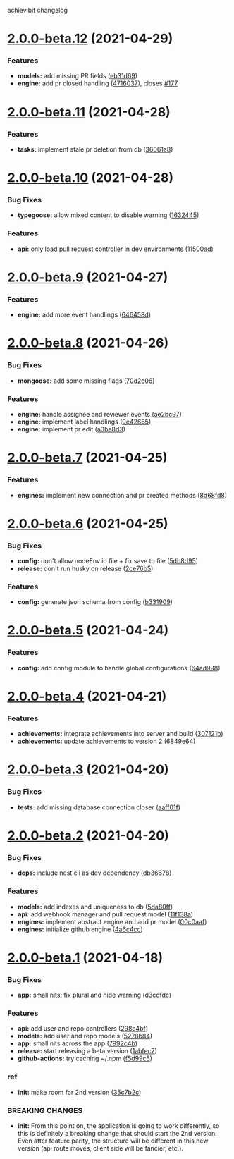 achievibit changelog

# [2.0.0-beta.12](https://github.com/Kibibit/achievibit/compare/v2.0.0-beta.11...v2.0.0-beta.12) (2021-04-29)


### Features

* **models:** add missing PR fields ([eb31d69](https://github.com/Kibibit/achievibit/commit/eb31d69cc69661ae5a6852b4c9aa6558aa19b0dc))
* **engine:** add pr closed handling ([4716037](https://github.com/Kibibit/achievibit/commit/4716037489b7b972b198dcc52636e4c623b87efe)), closes [#177](https://github.com/Kibibit/achievibit/issues/177)

# [2.0.0-beta.11](https://github.com/Kibibit/achievibit/compare/v2.0.0-beta.10...v2.0.0-beta.11) (2021-04-28)


### Features

* **tasks:** implement stale pr deletion from db ([36061a8](https://github.com/Kibibit/achievibit/commit/36061a87a2bac506244f3a1557650fae0a77649e))

# [2.0.0-beta.10](https://github.com/Kibibit/achievibit/compare/v2.0.0-beta.9...v2.0.0-beta.10) (2021-04-28)


### Bug Fixes

* **typegoose:** allow mixed content to disable warning ([1632445](https://github.com/Kibibit/achievibit/commit/1632445e43b770ae9b2da8032dabded33be3d3bd))


### Features

* **api:** only load pull request controller in dev environments ([11500ad](https://github.com/Kibibit/achievibit/commit/11500add6b667263e21baf395feb49196ff55dbc))

# [2.0.0-beta.9](https://github.com/Kibibit/achievibit/compare/v2.0.0-beta.8...v2.0.0-beta.9) (2021-04-27)


### Features

* **engine:** add more event handlings ([646458d](https://github.com/Kibibit/achievibit/commit/646458dfbafecce03e17d2a22409254772ab40f6))

# [2.0.0-beta.8](https://github.com/Kibibit/achievibit/compare/v2.0.0-beta.7...v2.0.0-beta.8) (2021-04-26)


### Bug Fixes

* **mongoose:** add some missing flags ([70d2e06](https://github.com/Kibibit/achievibit/commit/70d2e0685891136ccd302f388434c13c552af7f5))


### Features

* **engine:** handle assignee and reviewer events ([ae2bc97](https://github.com/Kibibit/achievibit/commit/ae2bc97932337cfdb54154cd2d77e944b5cb7d45))
* **engine:** implement label handlings ([9e42665](https://github.com/Kibibit/achievibit/commit/9e42665e145d79252df37c8f0baeb35e3fc0bdc3))
* **engine:** implement pr edit ([a3ba8d3](https://github.com/Kibibit/achievibit/commit/a3ba8d35b26969708b28ebfdf12a7412ee40d73b))

# [2.0.0-beta.7](https://github.com/Kibibit/achievibit/compare/v2.0.0-beta.6...v2.0.0-beta.7) (2021-04-25)


### Features

* **engines:** implement new connection and pr created methods ([8d68fd8](https://github.com/Kibibit/achievibit/commit/8d68fd89bb50de775222dd0dce5faa03ebab586e))

# [2.0.0-beta.6](https://github.com/Kibibit/achievibit/compare/v2.0.0-beta.5...v2.0.0-beta.6) (2021-04-25)


### Bug Fixes

* **config:** don't allow nodeEnv in file + fix save to file ([5db8d95](https://github.com/Kibibit/achievibit/commit/5db8d951301db9d23becd7d6dd4708b3e2fd2056))
* **release:** don't run husky on release ([2ce76b5](https://github.com/Kibibit/achievibit/commit/2ce76b5ebafecd519b0d7522f74ccfe0dfc712ac))


### Features

* **config:** generate json schema from config ([b331909](https://github.com/Kibibit/achievibit/commit/b3319096bb9c635d9b14f07b256693afa74a59ca))

# [2.0.0-beta.5](https://github.com/Kibibit/achievibit/compare/v2.0.0-beta.4...v2.0.0-beta.5) (2021-04-24)


### Features

* **config:** add config module to handle global configurations ([64ad998](https://github.com/Kibibit/achievibit/commit/64ad9982c82a07b2aff78cd873f0b474c63e2d8a))

# [2.0.0-beta.4](https://github.com/Kibibit/achievibit/compare/v2.0.0-beta.3...v2.0.0-beta.4) (2021-04-21)


### Features

* **achievements:** integrate achievements into server and build ([307121b](https://github.com/Kibibit/achievibit/commit/307121b46709f5d63fb93c2df7a04ac979bfa85b))
* **achievements:** update achievements to version 2 ([6849e64](https://github.com/Kibibit/achievibit/commit/6849e644327db9e80bb989af6f93ad45eee0b569))

# [2.0.0-beta.3](https://github.com/Kibibit/achievibit/compare/v2.0.0-beta.2...v2.0.0-beta.3) (2021-04-20)


### Bug Fixes

* **tests:** add missing database connection closer ([aaff01f](https://github.com/Kibibit/achievibit/commit/aaff01f8c1d52075648fbc9a44a5128d2297b7d0))

# [2.0.0-beta.2](https://github.com/Kibibit/achievibit/compare/v2.0.0-beta.1...v2.0.0-beta.2) (2021-04-20)


### Bug Fixes

* **deps:** include nest cli as dev dependency ([db36678](https://github.com/Kibibit/achievibit/commit/db366787dbe2a4105f07f3287350543dd2f5a23c))


### Features

* **models:** add indexes and uniqueness to db ([5da80ff](https://github.com/Kibibit/achievibit/commit/5da80ffcecd10df26d4cf737391e28dec920c9b0))
* **api:** add webhook manager and pull request model ([11f138a](https://github.com/Kibibit/achievibit/commit/11f138a6fc03eb3eeacd16424cfd8b22627d09e7))
* **engines:** implement abstract engine and add pr model ([00c0aaf](https://github.com/Kibibit/achievibit/commit/00c0aaf3686b4332658b12a1f9efccb535794027))
* **engines:** initialize github engine ([4a6c4cc](https://github.com/Kibibit/achievibit/commit/4a6c4cc385459aaf6ec01a3893ede566f3646a91))

# [2.0.0-beta.1](https://github.com/Kibibit/achievibit/compare/v1.1.0...v2.0.0-beta.1) (2021-04-18)


### Bug Fixes

* **app:** small nits: fix plural and hide warning ([d3cdfdc](https://github.com/Kibibit/achievibit/commit/d3cdfdcba909e2679d00872210ffd49ef1195430))


### Features

* **api:** add user and repo controllers ([298c4bf](https://github.com/Kibibit/achievibit/commit/298c4bf053af56af48d8dd9270d248760e302662))
* **models:** add user and repo models ([5278b84](https://github.com/Kibibit/achievibit/commit/5278b849a565856d82c824421f71516c9019b96f))
* **app:** small nits across the app ([7992c4b](https://github.com/Kibibit/achievibit/commit/7992c4b559c92f271605883cea1a694f2af8a65d))
* **release:** start releasing a beta version ([1abfec7](https://github.com/Kibibit/achievibit/commit/1abfec710b52b1f5303470aac5ee3f6e00995922))
* **github-actions:** try caching ~/.npm ([f5d99c5](https://github.com/Kibibit/achievibit/commit/f5d99c5819ca78a9e3db40327d4986a0456b8661))


### ref

* **init:** make room for 2nd version ([35c7b2c](https://github.com/Kibibit/achievibit/commit/35c7b2c56ce500e600fde377bc3ac40e6c5da13e))


### BREAKING CHANGES

* **init:** From this point on, the application is going to work differently, so this is definitely a breaking change that should start the 2nd version. Even after feature parity, the structure will be different in this new version (api route moves, client side will be fancier, etc.).

